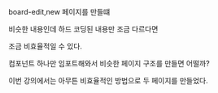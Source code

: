board-edit,new 페이지를 만들떄

비슷한 내용인데 하드 코딩된 내용만 조금 다르다면   

조금 비효율적일 수 있다.

컴포넌트 하나만 임포트해와서 비슷한 페이지 구조를 만들면 어떨까?

이번 강의에서는 아무튼 비효율적인 방법으로 두 페이지를 만들었다.